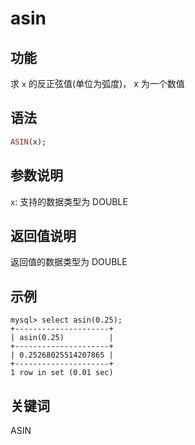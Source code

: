 # asin

## 功能

求 `x` 的反正弦值(单位为弧度)， x 为一个数值

## 语法

```Haskell
ASIN(x);
```

## 参数说明

`x`: 支持的数据类型为 DOUBLE

## 返回值说明

返回值的数据类型为 DOUBLE

## 示例

```Plain Text
mysql> select asin(0.25);
+---------------------+
| asin(0.25)          |
+---------------------+
| 0.25268025514207865 |
+---------------------+
1 row in set (0.01 sec)
```

## 关键词

ASIN

